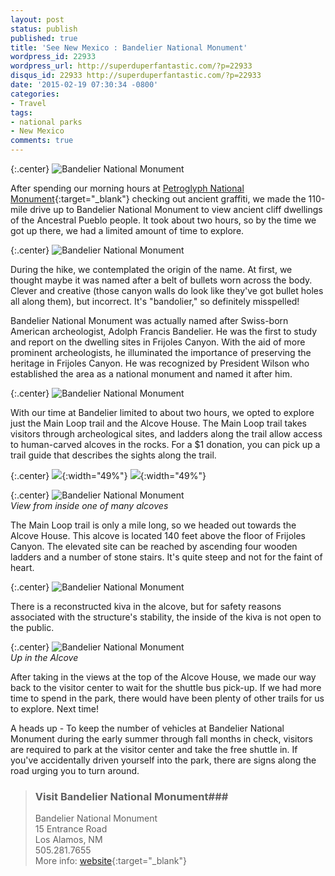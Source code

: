 ```yaml
---
layout: post
status: publish
published: true
title: 'See New Mexico : Bandelier National Monument'
wordpress_id: 22933
wordpress_url: http://superduperfantastic.com/?p=22933
disqus_id: 22933 http://superduperfantastic.com/?p=22933
date: '2015-02-19 07:30:34 -0800'
categories:
- Travel
tags:
- national parks
- New Mexico
comments: true
---
```

{:.center}
![Bandelier National Monument](https://farm4.staticflickr.com/3956/15420193588_21e4225e8a_c.jpg)

After spending our morning hours at [Petroglyph National Monument](http://superduperfantastic.com/new-mexico-petroglyph-national-monument/22931/ "See New Mexico : Petroglyph National Monument"){:target="_blank"} checking out ancient graffiti, we made the 110-mile drive up to Bandelier National Monument to view ancient cliff dwellings of the Ancestral Pueblo people. It took about two hours, so by the time we got up there, we had a limited amount of time to explore.

{:.center}
![Bandelier National Monument](https://farm4.staticflickr.com/3934/15607148462_2c262c91b8_c.jpg)

During the hike, we contemplated the origin of the name. At first, we thought maybe it was named after a belt of bullets worn across the body. Clever and creative (those canyon walls do look like they've got bullet holes all along them), but incorrect. It's "bandolier," so definitely misspelled!

Bandelier National Monument was actually named after Swiss-born American archeologist, Adolph Francis Bandelier. He was the first to study and report on the dwelling sites in Frijoles Canyon. With the aid of more prominent archeologists, he illuminated the importance of preserving the heritage in Frijoles Canyon. He was recognized by President Wilson who established the area as a national monument and named it after him.

{:.center}
![Bandelier National Monument](https://farm6.staticflickr.com/5606/15606305885_7f9d682989_c.jpg)

With our time at Bandelier limited to about two hours, we opted to explore just the Main Loop trail and the Alcove House. The Main Loop trail takes visitors through archeological sites, and ladders along the trail allow access to human-carved alcoves in the rocks. For a $1 donation, you can pick up a trail guide that describes the sights along the trail.

{:.center}
![](https://farm6.staticflickr.com/5598/14985569574_03afdb01fe_z.jpg){:width="49%"} ![](https://farm4.staticflickr.com/3941/15419671459_95c2878393_z.jpg){:width="49%"}

{:.center}
![Bandelier National Monument](https://farm4.staticflickr.com/3932/14985576654_0266f21d09_c.jpg)  
_View from inside one of many alcoves_

The Main Loop trail is only a mile long, so we headed out towards the Alcove House. This alcove is located 140 feet above the floor of Frijoles Canyon. The elevated site can be reached by ascending four wooden ladders and a number of stone stairs. It's quite steep and not for the faint of heart.

{:.center}
![Bandelier National Monument](https://farm8.staticflickr.com/7438/16388753247_93e12006f6_b.jpg)

There is a reconstructed kiva in the alcove, but for safety reasons associated with the structure's stability, the inside of the kiva is not open to the public.

{:.center}
![Bandelier National Monument](https://farm6.staticflickr.com/5611/15420323537_f28c5f5669_c.jpg)  
_Up in the Alcove_

After taking in the views at the top of the Alcove House, we made our way back to the visitor center to wait for the shuttle bus pick-up. If we had more time to spend in the park, there would have been plenty of other trails for us to explore. Next time!

A heads up - To keep the number of vehicles at Bandelier National Monument during the early summer through fall months in check, visitors are required to park at the visitor center and take the free shuttle in. If you've accidentally driven yourself into the park, there are signs along the road urging you to turn around.

>### Visit Bandelier National Monument###
>
>Bandelier National Monument  
>15 Entrance Road  
>Los Alamos, NM  
>505.281.7655  
>More info: [website](http://www.nps.gov/band/index.htm){:target="_blank"}
